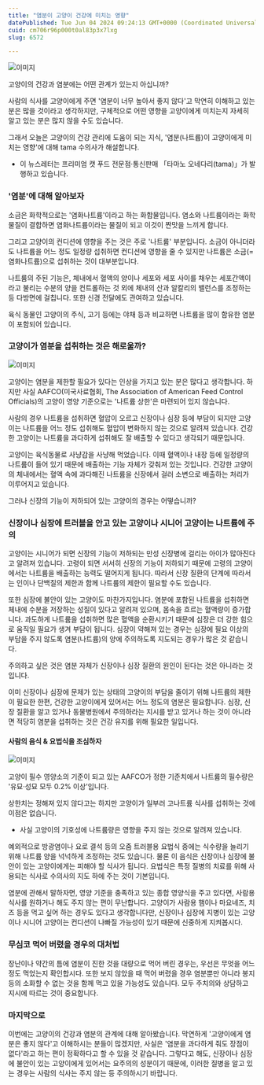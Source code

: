 ```yaml
---
title: "염분이 고양이 건강에 미치는 영향"
datePublished: Tue Jun 04 2024 09:24:13 GMT+0000 (Coordinated Universal Time)
cuid: cm706r96p000t0al83p3x7lxg
slug: 6572

---
```



![이미지](https://cdn.hashnode.com/res/hashnode/image/upload/v1739260432542/2d55d3ef-dce0-4600-95e8-7dc0cf87c7c7.jpeg)

고양이의 건강과 염분에는 어떤 관계가 있는지 아십니까?

사람의 식사를 고양이에게 주면 '염분이 너무 높아서 좋지 않다'고 막연히 이해하고 있는 분은 많을 것이라고 생각하지만, 구체적으로 어떤 영향을 고양이에게 미치는지 자세히 알고 있는 분은 많지 않을 수도 있습니다.

그래서 오늘은 고양이의 건강 관리에 도움이 되는 지식, '염분(나트륨)이 고양이에게 미치는 영향'에 대해 tama 수의사가 해설합니다.

* 이 뉴스레터는 프리미엄 캣 푸드 전문점·통신판매 「타마노 오네다리(tama)」가 발행하고 있습니다.

### '염분'에 대해 알아보자

소금은 화학적으로는 '염화나트륨'이라고 하는 화합물입니다. 염소와 나트륨이라는 화학물질이 결합하면 염화나트륨이라는 물질이 되고 이것이 짠맛을 느끼게 합니다.

그리고 고양이의 컨디션에 영향을 주는 것은 주로 '나트륨' 부분입니다. 소금이 아니더라도 나트륨을 어느 정도 일정량 섭취하면 컨디션에 영향을 줄 수 있지만 나트륨은 소금(=염화나트륨)으로 섭취하는 것이 대부분입니다.

나트륨의 주된 기능은, 체내에서 혈액의 양이나 세포와 세포 사이를 채우는 세포간액이라고 불리는 수분의 양을 컨트롤하는 것 외에 체내의 산과 알칼리의 밸런스를 조정하는 등 다방면에 걸칩니다. 또한 신경 전달에도 관여하고 있습니다.

육식 동물인 고양이의 주식, 고기 등에는 야채 등과 비교하면 나트륨을 많이 함유한 염분이 포함되어 있습니다.

### 고양이가 염분을 섭취하는 것은 해로울까?

![이미지](https://cdn.hashnode.com/res/hashnode/image/upload/v1739260433679/6664b7b2-121b-46d3-befb-74147cc95dcd.jpeg)

고양이는 염분을 제한할 필요가 있다는 인상을 가지고 있는 분은 많다고 생각합니다. 하지만 사실 AAFCO(미국사료협회, The Association of American Feed Control Officials)의 고양이 영양 기준으로는 '나트륨 상한'은 마련되어 있지 않습니다.

사람의 경우 나트륨을 섭취하면 혈압이 오르고 신장이나 심장 등에 부담이 되지만 고양이는 나트륨을 어느 정도 섭취해도 혈압이 변화하지 않는 것으로 알려져 있습니다. 건강한 고양이는 나트륨을 과다하게 섭취해도 잘 배출할 수 있다고 생각되기 때문입니다.

고양이는 육식동물로 사냥감을 사냥해 먹었습니다. 이때 혈액이나 내장 등에 일정량의 나트륨이 들어 있기 때문에 배출하는 기능 자체가 갖춰져 있는 것입니다. 건강한 고양이의 체내에서는 혈액 속에 과다해진 나트륨을 신장에서 걸러 소변으로 배출하는 처리가 이루어지고 있습니다.

그러나 신장의 기능이 저하되어 있는 고양이의 경우는 어떻습니까?

### 신장이나 심장에 트러블을 안고 있는 고양이나 시니어 고양이는 나트륨에 주의

고양이는 시니어가 되면 신장의 기능이 저하되는 만성 신장병에 걸리는 아이가 많아진다고 알려져 있습니다. 고령이 되면 서서히 신장의 기능이 저하되기 때문에 고령의 고양이에서는 나트륨을 배출하는 능력도 떨어지게 됩니다. 따라서 신장 질환의 단계에 따라서는 인이나 단백질의 제한과 함께 나트륨의 제한이 필요할 수도 있습니다.

또한 심장에 불안이 있는 고양이도 마찬가지입니다. 염분에 포함된 나트륨을 섭취하면 체내에 수분을 저장하는 성질이 있다고 알려져 있으며, 몸속을 흐르는 혈액량이 증가합니다. 과도하게 나트륨을 섭취하면 많은 혈액을 순환시키기 때문에 심장은 더 강한 힘으로 움직일 필요가 생겨 부담이 됩니다. 심장이 약해져 있는 경우는 심장에 필요 이상의 부담을 주지 않도록 염분(나트륨)의 양에 주의하도록 지도되는 경우가 많은 것 같습니다.

주의하고 싶은 것은 염분 자체가 신장이나 심장 질환의 원인이 된다는 것은 아니라는 것입니다.

이미 신장이나 심장에 문제가 있는 상태의 고양이의 부담을 줄이기 위해 나트륨의 제한이 필요한 한편, 건강한 고양이에게 있어서는 어느 정도의 염분은 필요합니다. 심장, 신장 질환을 알고 있거나 동물병원에서 주의하라는 지시를 받고 있거나 하는 것이 아니라면 적당히 염분을 섭취하는 것은 건강 유지를 위해 필요한 일입니다.

#### 사람의 음식 & 요법식을 조심하자

![이미지](https://cdn.hashnode.com/res/hashnode/image/upload/v1739260434718/ae4f612e-342e-407f-ae45-43ed8f30c6a3.jpeg)

고양이 필수 영양소의 기준이 되고 있는 AAFCO가 정한 기준치에서 나트륨의 필수량은 '유묘·성묘 모두 0.2% 이상'입니다.

상한치는 정해져 있지 않다고는 하지만 고양이가 일부러 고나트륨 식사를 섭취하는 것에 이점은 없습니다.

* 사실 고양이의 기호성에 나트륨량은 영향을 주지 않는 것으로 알려져 있습니다.

예외적으로 방광염이나 요로 결석 등의 오줌 트러블용 요법식 중에는 식수량을 늘리기 위해 나트륨 양을 넉넉하게 조정하는 것도 있습니다. 물론 이 음식은 신장이나 심장에 불안이 있는 고양이에게는 피해야 할 식사가 됩니다. 요법식은 특정 질병의 치료를 위해 사용되는 식사로 수의사의 지도 하에 주는 것이 기본입니다.

염분에 관해서 말하자면, 영양 기준을 충족하고 있는 종합 영양식을 주고 있다면, 사람용 식사를 원하거나 해도 주지 않는 편이 무난합니다. 고양이가 사람용 햄이나 마요네즈, 치즈 등을 먹고 싶어 하는 경우도 있다고 생각합니다만, 신장이나 심장에 지병이 있는 고양이나 시니어 고양이는 컨디션이 나빠질 가능성이 있기 때문에 신중하게 지켜봅시다.

### 무심코 먹어 버렸을 경우의 대처법

장난이나 약간의 틈에 염분이 진한 것을 대량으로 먹어 버린 경우는, 우선은 무엇을 어느 정도 먹었는지 확인합시다. 또한 보지 않았을 때 먹어 버렸을 경우 염분뿐만 아니라 봉지 등의 소화할 수 없는 것을 함께 먹고 있을 가능성도 있습니다. 모두 주치의와 상담하고 지시에 따르는 것이 중요합니다.

### 마지막으로

이번에는 고양이의 건강과 염분의 관계에 대해 알아봤습니다. 막연하게 '고양이에게 염분은 좋지 않다'고 이해하시는 분들이 많겠지만, 사실은 '염분을 과다하게 줘도 장점이 없다'라고 하는 편이 정확하다고 할 수 있을 것 같습니다. 그렇다고 해도, 신장이나 심장에 불안이 있는 고양이에게 있어서는 요주의의 성분이기 때문에, 이러한 질병을 알고 있는 경우는 사람의 식사는 주지 않는 등 주의하시기 바랍니다.